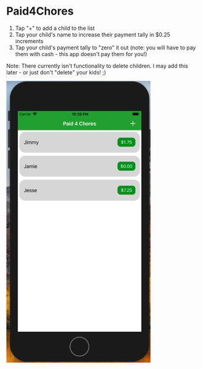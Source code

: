# Paid4Chores

1. Tap "+" to add a child to the list
2. Tap your child's name to increase their payment tally in $0.25 increments
3. Tap your child's payment tally to "zero" it out (note: you will have to pay them with cash - this app doesn't pay them for you!)

Note: There currently isn't functionality to delete children. I may add this later - or just don't "delete" your kids! ;)

![Paid4Chores](Paid4Chores_Screenshot.jpg)
